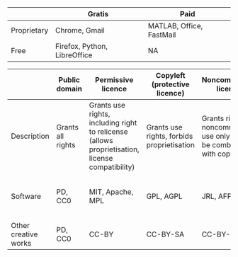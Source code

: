<a>&nbsp;</a>|Gratis|Paid|
---|---|---|
Proprietary|Chrome, Gmail|MATLAB, Office, FastMail|
Free|Firefox, Python, LibreOffice|NA|

<a>&nbsp;</a>|Public domain|Permissive licence|Copyleft (protective licence)|Noncommercial licence|Proprietary licence|Trade secret|
---|---|---|---|---|---|---|
Description|Grants all rights|Grants use rights, including right to relicense (allows proprietisation, license compatibility)|Grants use rights, forbids proprietisation|Grants rights for noncommercial use only. May be combined with copyleft.|Traditional use of copyright;|no rights need be granted|No information made public
Software|PD, CC0|MIT, Apache, MPL|GPL, AGPL|JRL, AFPL|proprietary software|no public licence private, internal software|
Other creative works|PD, CC0|CC-BY|CC-BY-SA|CC-BY-NC|Copyright, no public licence|unpublished
